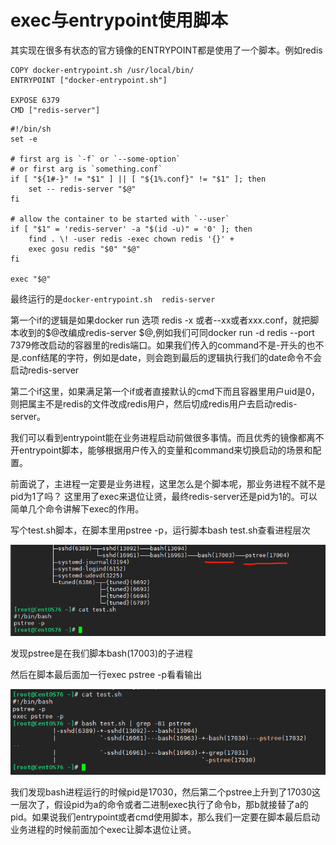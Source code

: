 # exec与entrypoint使用脚本

其实现在很多有状态的官方镜像的ENTRYPOINT都是使用了一个脚本。例如redis

```text
COPY docker-entrypoint.sh /usr/local/bin/
ENTRYPOINT ["docker-entrypoint.sh"]

EXPOSE 6379
CMD ["redis-server"]
```

```text
#!/bin/sh
set -e

# first arg is `-f` or `--some-option`
# or first arg is `something.conf`
if [ "${1#-}" != "$1" ] || [ "${1%.conf}" != "$1" ]; then
	set -- redis-server "$@"
fi

# allow the container to be started with `--user`
if [ "$1" = 'redis-server' -a "$(id -u)" = '0' ]; then
	find . \! -user redis -exec chown redis '{}' +
	exec gosu redis "$0" "$@"
fi

exec "$@"
```

最终运行的是`docker-entrypoint.sh  redis-server`

第一个if的逻辑是如果docker run 选项 redis -x 或者--xx或者xxx.conf，就把脚本收到的$@改编成redis-server $@,例如我们可同docker run -d redis --port 7379修改启动的容器里的redis端口。如果我们传入的command不是-开头的也不是.conf结尾的字符，例如是date，则会跑到最后的逻辑执行我们的date命令不会启动redis-server

第二个if这里，如果满足第一个if或者直接默认的cmd下而且容器里用户uid是0，则把属主不是redis的文件改成redis用户，然后切成redis用户去启动redis-server。

我们可以看到entrypoint能在业务进程启动前做很多事情。而且优秀的镜像都离不开entrypoint脚本，能够根据用户传入的变量和command来切换启动的场景和配置。

前面说了，主进程一定要是业务进程，这里怎么是个脚本呢，那业务进程不就不是pid为1了吗？ 这里用了exec来退位让贤，最终redis-server还是pid为1的。可以简单几个命令讲解下exec的作用。

写个test.sh脚本，在脚本里用pstree -p，运行脚本bash test.sh查看进程层次

![](../../.gitbook/assets/image.png)

发现pstree是在我们脚本bash\(17003\)的子进程

然后在脚本最后面加一行exec pstree -p看看输出

![](../../.gitbook/assets/image%20%2814%29.png)

我们发现bash进程运行的时候pid是17030，然后第二个pstree上升到了17030这一层次了，假设pid为a的命令或者二进制exec执行了命令b，那b就接替了a的pid。如果说我们entrypoint或者cmd使用脚本，那么我们一定要在脚本最后启动业务进程的时候前面加个exec让脚本退位让贤。

